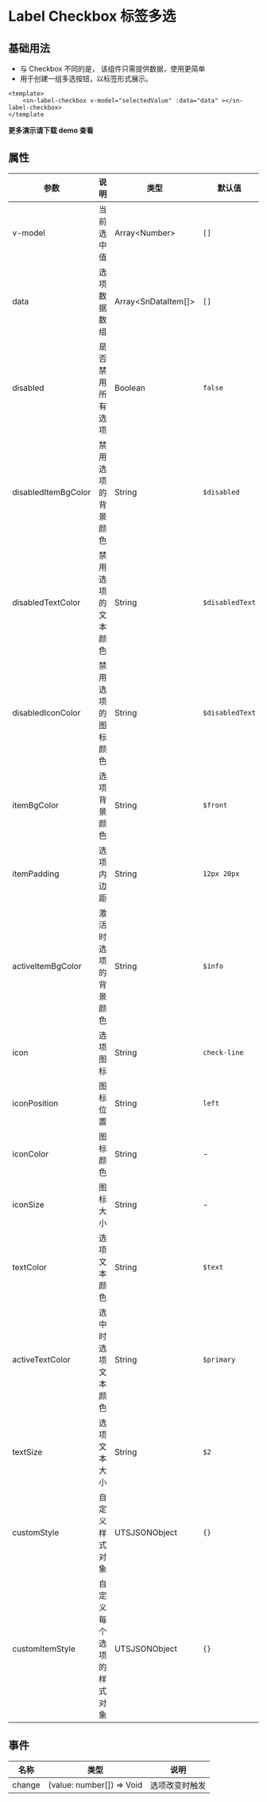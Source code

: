 # Label Checkbox 标签多选

## 基础用法

- 与 Checkbox 不同的是， 该组件只需提供数据，使用更简单
- 用于创建一组多选按钮，以标签形式展示。

```vue
<template>
	<sn-label-checkbox v-model="selectedValue" :data="data" ></sn-label-checkbox>
</template
```

**更多演示请下载 demo 查看**

## 属性

| 参数                | 说明                     | 类型                    | 默认值          | 可选值            |
| ------------------- | ------------------------ | ----------------------- | --------------- | ----------------- |
| v-model             | 当前选中值               | Array\<Number\>         | `[]`            | -                 |
| data                | 选项数据数组             | Array\<SnDataItem[]\> | `[]`            | -                 |
| disabled            | 是否禁用所有选项         | Boolean                 | ``false``       | `true` \| `false` |
| disabledItemBgColor | 禁用选项的背景颜色       | String                  | `$disabled`     | -                 |
| disabledTextColor   | 禁用选项的文本颜色       | String                  | `$disabledText` | -                 |
| disabledIconColor   | 禁用选项的图标颜色       | String                  | `$disabledText` | -                 |
| itemBgColor         | 选项背景颜色             | String                  | `$front`        | -                 |
| itemPadding         | 选项内边距               | String                  | `12px 20px`     | -                 |
| activeItemBgColor   | 激活时选项的背景颜色     | String                  | `$info`         | -                 |
| icon                | 选项图标                 | String                  | `check-line`    | -                 |
| iconPosition        | 图标位置                 | String                  | `left`          | `left` \| `right` |
| iconColor           | 图标颜色                 | String                  | -               | -                 |
| iconSize            | 图标大小                 | String                  | -               | -                 |
| textColor           | 选项文本颜色             | String                  | `$text`         | -                 |
| activeTextColor     | 选中时选项文本颜色       | String                  | `$primary`      | -                 |
| textSize            | 选项文本大小             | String                  | `$2`            | -                 |
| customStyle         | 自定义样式对象           | UTSJSONObject           | `{}`            | -                 |
| customItemStyle     | 自定义每个选项的样式对象 | UTSJSONObject           | `{}`            | -                 |

## 事件

| 名称   | 类型                        | 说明           |
| ------ | --------------------------- | -------------- |
| change | (value: number[]) => Void | 选项改变时触发 |



<DemoPhone name="sn-label-checkbox" />  